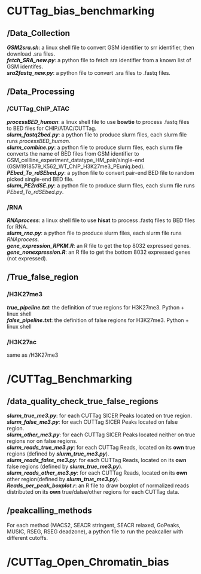 # CUTTag_bias_benchmarking<br />
## /Data_Collection<br />
   ***GSM2sra.sh***: a linux shell file to convert GSM identifier to srr identifier, then download .sra files.<br /> 
   ***fetch_SRA_new.py***: a python file to fetch sra identifier from a known list of GSM identifes.<br />
   ***sra2fastq_new.py***: a python file to convert .sra files to .fastq files.<br />
## /Data_Processing<br />
   ### **/CUTTag_ChIP_ATAC**<br />
   ***processBED_human***: a linux shell file to use **bowtie** to process .fastq files to BED files for CHIP/ATAC/CUTTag.<br />
   ***slurm_fastq2bed.py***: a python file to produce slurm files, each slurm file runs *processBED_human*.<br />
   ***slurm_combine.py***: a python file to produce slurm files, each slurm file converts the name of BED files from GSM identifier to GSM_cellline_experiment_datatype_HM_pair/single-end (GSM1918579_K562_WT_ChIP_H3K27me3_PEuniq.bed).<br />
   ***PEbed_To_rdSEbed.py***: a python file to convert pair-end BED file to random picked single-end BED file.<br />
   ***slurm_PE2rdSE.py***: a python file to produce slurm files, each slurm file runs *PEbed_To_rdSEbed.py*.<br /> 
   ### **/RNA**<br />
   _**RNAprocess**_: a linux shell file to use **hisat** to process .fastq files to BED files for RNA.<br />
   _**slurm_rna.py**_: a python file to produce slurm files, each slurm file runs *RNAprocess*.<br />
   _**gene_expression_RPKM.R**_: an R file to get the top 8032 expressed genes.<br />
   _**gene_nonexpression.R**_: an R file to get the bottom 8032 expressed genes (not expressed).<br />
## /True_false_region<br />
### /H3K27me3<br />
_**true_pipeline.txt**_: the definition of true regions for H3K27me3. Python + linux shell<br />
_**false_pipeline.txt**_: the definition of false regions for H3K27me3. Python + linux shell<br />
### /H3K27ac<br />
same as /H3K27me3<br />
# /CUTTag_Benchmarking<br />
## /data_quality_check_true_false_regions<br />
_**slurm_true_me3.py**_: for each CUTTag SICER Peaks located on  true region.<br />
_**slurm_false_me3.py**_: for each CUTTag SICER Peaks located on false region.<br />
_**slurm_other_me3.py**_: for each CUTTag SICER Peaks located neither on true regions nor on false regions.<br /> 
_**slurm_reads_true_me3.py**_: for each CUTTag Reads, located on its **own** true regions (defined by _**slurm_true_me3.py**_).<br />
_**slurm_reads_false_me3.py**_: for each CUTTag Reads, located on its **own** false regions (defined by _**slurm_true_me3.py**_).<br />
_**slurm_reads_other_me3.py**_: for each CUTTag Reads, located on its **own** other region(defined by _**slurm_true_me3.py**_).<br />
_**Reads_per_peak_boxplot.r**_: an R file to draw boxplot of normalized reads distributed on its **own** true/dalse/other regions for each CUTTag data.<br />
## /peakcalling_methods<br />
For each method (MACS2, SEACR stringent, SEACR relaxed, GoPeaks, MUSIC, RSEG, RSEG deadzone), a python file to run the peakcaller with different cutoffs.
## 
# /CUTTag_Open_Chromatin_bias<br />

